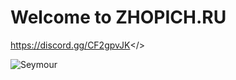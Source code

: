 # Welcome to **ZHOPICH.RU**

<a id="Zhopich Discord">https://discord.gg/CF2gpvJK</>

![Seymour](https://i.postimg.cc/jqzC1f3F/steve.png)
